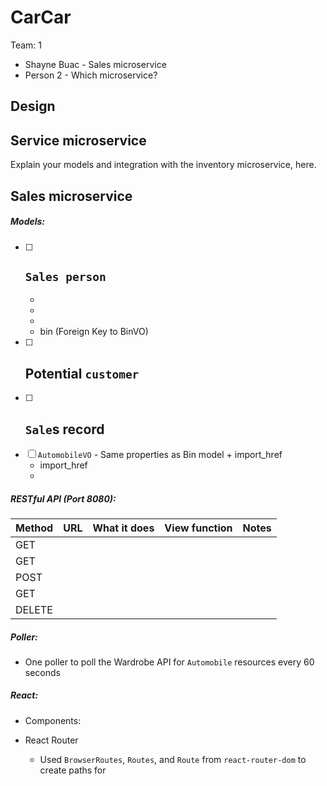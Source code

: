 # CarCar

Team: 1

* Shayne Buac - Sales microservice
* Person 2 - Which microservice?

## Design

## Service microservice

Explain your models and integration with the inventory
microservice, here.

## Sales microservice

##### Models:

- [ ] `Sales person`
  -
  -
  -
  -
  - bin (Foreign Key to BinVO)
- [ ] Potential `customer`
  -
- [ ] `Sale`s record
  -
- [ ] `AutomobileVO` - Same properties as Bin model + import_href
  - import_href
  -

##### RESTful API (Port 8080):

| Method | URL | What it does | View function | Notes |
| ------ | ------ | ------ | ------ | ------ |
|   GET  |        |        |        |        |
| GET |  | | |  |
|    POST    |   |   |  |
| GET |  | |  |
| DELETE |  |  |  |

##### Poller:
- One poller to poll the Wardrobe API for `Automobile` resources every 60 seconds

##### React:
- Components:


- React Router
  - Used `BrowserRoutes`, `Routes`, and `Route` from  `react-router-dom` to create paths for
